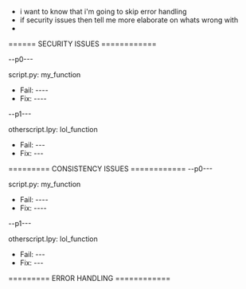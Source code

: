
- i want to know that i'm going to skip error handling
- if security issues then tell me more elaborate on whats wrong with
- 

====== SECURITY ISSUES ============

--p0---

script.py: my_function
- Fail: ----
- Fix: ---- 

--p1---

otherscript.lpy: lol_function
- Fail: ---
- Fix: ---


========= CONSISTENCY ISSUES ============
--p0---

script.py: my_function
- Fail: ----
- Fix: ---- 

--p1---

otherscript.lpy: lol_function
- Fail: ---
- Fix: ---

========= ERROR HANDLING ============


